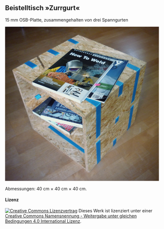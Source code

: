 ## Beistelltisch »Zurrgurt«


15 mm OSB-Platte, zusammengehalten von drei Spanngurten

![Beistelltisch fertig](beistelltisch_ftg.jpg  "Beistelltisch fertig")

Abmessungen: 40 cm × 40 cm × 40 cm.



#### Lizenz
[![Creative Commons Lizenzvertrag](https://i.creativecommons.org/l/by-sa/4.0/80x15.png  "Creative Commons Lizenzvertrag")](http://creativecommons.org/licenses/by-sa/4.0/)
Dieses Werk ist lizenziert unter einer [Creative Commons Namensnennung - Weitergabe unter gleichen Bedingungen 4.0 International Lizenz](http://creativecommons.org/licenses/by-sa/4.0/).
